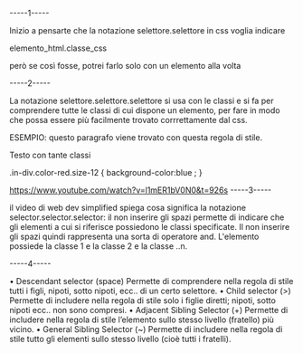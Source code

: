 -----1-----

Inizio a pensarte che la notazione selettore.selettore in css voglia
indicare

elemento_html.classe_css

però se così fosse, potrei farlo solo con un elemento alla volta

-----2-----

La notazione selettore.selettore.selettore si usa con le classi
e si fa per comprendere tutte le classi di cui dispone un elemento,
per fare in modo che possa essere più facilmente trovato corrrettamente
dal css.

ESEMPIO: questo paragrafo viene trovato con questa regola di stile.
<!--html -->
<p class="in-div color-red size-12">Testo con tante classi</p>
<!--css -->
.in-div.color-red.size-12 {
  background-color:blue ;
}

https://www.youtube.com/watch?v=l1mER1bV0N0&t=926s
-----3-----


il video di web dev simplified spiega cosa significa la notazione 
selector.selector.selector: il non inserire gli spazi permette di indicare
che gli elementi a cui si riferisce possiedono le classi specificate.
Il non inserire gli spazi quindi rappresenta una sorta di operatore and. 
L'elemento possiede la classe 1 e la classe 2 e la classe ..n.

-----4-----
 
 • Descendant selector (space) 
Permette di comprendere nella regola di stile tutti i figli, nipoti, sotto nipoti, ecc.. di un certo selettore.
 • Child selector (>) 
Permette di includere nella regola di stile solo i figlie diretti; nipoti, sotto nipoti ecc.. non sono compresi. 
 • Adjacent Sibling Selector (+) 
Permette di includere nella regola di stile l’elemento sullo stesso livello (fratello) più vicino.
 • General Sibling Selector (~) 
Permette di includere nella regola di stile tutto gli elementi sullo stesso livello (cioè tutti i fratelli).
